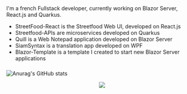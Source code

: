 ##
<p align="center">
  
  I'm a french Fullstack developer, currently working on Blazor Server, React.js and Quarkus.
  
  - StreetFood-React is the Streetfood Web UI, developed on React.js
  - Streetfood-APIs are microservices developed on Quarkus
  - Quill is a Web Notepad application developed on Blazor Server
  - SiamSyntax is a translation app developed on WPF
  - Blazor-Template is a template I created to start new Blazor Server applications
  
</p>


###

![Anurag's GitHub stats](https://github-readme-stats.vercel.app/api?username=ThomasJson&show_icons=true&theme=radical)

<p align="center">
  <a href="https://skillicons.dev">
    <img src="https://skillicons.dev/icons?i=git,kubernetes,docker,c,vim" />
  </a>
</p>

###

<!--
**ThomasJson/ThomasJson** is a ✨ _special_ ✨ repository because its `README.md` (this file) appears on your GitHub profile.

Here are some ideas to get you started:

- 🔭 I’m currently working on ...
- 🌱 I’m currently learning ...
- 👯 I’m looking to collaborate on ...
- 🤔 I’m looking for help with ...
- 💬 Ask me about ...
- 📫 How to reach me: ...
- 😄 Pronouns: ...
- ⚡ Fun fact: ...
-->
